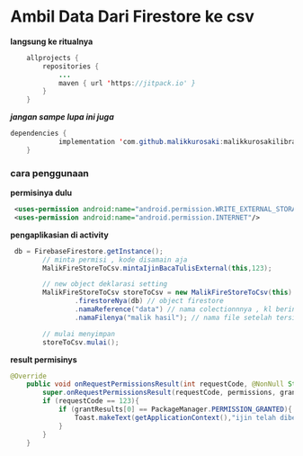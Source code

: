 # Ambil Data Dari Firestore ke csv


__langsung ke ritualnya__


```java
	allprojects {
		repositories {
			...
			maven { url 'https://jitpack.io' }
		}
	}
```

___jangan sampe lupa ini juga___

```java
dependencies {
	        implementation 'com.github.malikkurosaki:malikkurosakilibrary:2.0'
	}
```

### cara penggunaan

__permisinya dulu__

```xml
 <uses-permission android:name="android.permission.WRITE_EXTERNAL_STORAGE"/>
 <uses-permission android:name="android.permission.INTERNET"/>
```

__pengaplikasian di activity__

```java
 db = FirebaseFirestore.getInstance();
        // minta permisi , kode disamain aja
        MalikFireStoreToCsv.mintaIjinBacaTulisExternal(this,123);

        // new object deklarasi setting
        MalikFireStoreToCsv storeToCsv = new MalikFireStoreToCsv(this)
                .firestoreNya(db) // object firestore
                .namaReference("data") // nama colectionnnya , kl beringkan Gunakan ("tingkat1/tingkat2/tingkat3") sampe yang terakhir
                .namaFilenya("malik hasil"); // nama file setelah tersimpan

        // mulai menyimpan
        storeToCsv.mulai();
```

__result permisinys__

```java
@Override
    public void onRequestPermissionsResult(int requestCode, @NonNull String[] permissions, @NonNull int[] grantResults) {
        super.onRequestPermissionsResult(requestCode, permissions, grantResults);
        if (requestCode == 123){
            if (grantResults[0] == PackageManager.PERMISSION_GRANTED){
                Toast.makeText(getApplicationContext(),"ijin telah diberikan , silahkan lanjutkan",Toast.LENGTH_LONG).show();
            }
        }
    }
```    

